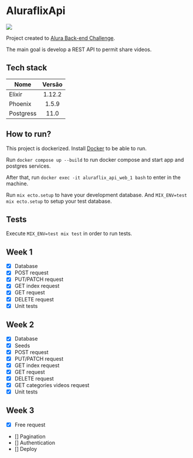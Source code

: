 # AluraflixApi
<img src="https://camo.githubusercontent.com/fafa58018b42e732e730bb9675e3b21e0a9b6892c4bd5679e1cc16ad9d1a4b30/68747470733a2f2f7777772e616c7572612e636f6d2e62722f6173736574732f696d672f6368616c6c656e6765732f6261636b2d656e642f6368616c6c656e6765732d6c6f676f2d322e313632353039303932342e737667" />

Project created to [Alura Back-end Challenge](https://www.alura.com.br/challenges/back-end).

The main goal is develop a REST API to permit share videos.

## Tech stack
| Nome          |Versão         |
| ------------- |:-------------:|
| Elixir        |   1.12.2      |
| Phoenix       |   1.5.9       |
| Postgress     |   11.0        |

## How to run?
This project is dockerized. Install [Docker](https://docs.docker.com/) to be able to run.

Run `docker compose up --build` to run docker compose and start app and postgres services.

After that, run `docker exec -it aluraflix_api_web_1 bash` to enter in the machine.

Run `mix ecto.setup` to have your development database. And `MIX_ENV=test mix ecto.setup` to setup your test database.

## Tests
Execute `MIX_ENV=test mix test` in order to run tests.

## Week 1
- [x] Database
- [x] POST request
- [x] PUT/PATCH request
- [x] GET index request
- [x] GET request
- [x] DELETE request
- [x] Unit tests

## Week 2
- [x] Database
- [x] Seeds
- [x] POST request
- [x] PUT/PATCH request
- [x] GET index request
- [x] GET request
- [x] DELETE request
- [x] GET categories videos request
- [x] Unit tests

## Week 3
- [x] Free request
- [] Pagination
- [] Authentication
- [] Deploy

